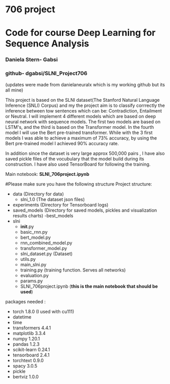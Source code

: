 # 706 project
# Code for course Deep Learning for Sequence Analysis 
### Daniela Stern- Gabsi 

### github- dgabsi/SLNI_Project706
(updates were made from danielaneuralx which is my working github but its all mine)

This project is based on the SLNI dataset(The Stanford Natural Language Inference (SNLI) Corpus) and my the project aim is to classify corrrectly
the inference between tow sentences which can be: Contradiction, Entailment or Neutral.
I will implement 4 different models which are based on deep neural network with sequence models.
The first two models are based on LSTM's, and the third is based on the Transformer model.
In the fourth model I will use the Bert pre-trained transformer.
While with the 3 first models I was able to achieve a maximum of 73% accuracy, by using the Bert pre-trained model I achieved 
90% accuracy rate.


In addition since the dataset is very large approx 500,000 pairs , I have also saved pickle files of the vocubulary that the model
build during its construction.
I have also used TensorBoard for following the training.


Main notebook:
**SLNI_706project.ipynb** 

#Please make sure you have the following structure 
Project structure:
- data (Directory for data)
  - slni_1.0 (The dataset json files)
- experiments (Directory for Tensorboard logs)
- saved_models (Directory for saved models, pickles and visualization results charts)
  -best_models
-  slni 
    - __init__.py 
    - basic_rnn.py 
    - bert_model.py
    - rnn_combined_model.py
    - transformer_model.py
    - slni_dataset.py  (Dataset)
    - utils.py 
    - main_slni.py 
    - training.py (training function. Serves all networks)
    - evaluation.py 
    - params.py
    - SLNI_706project.ipynb (**this is the main notebook that should be used**)

packages needed :
- torch 1.8.0 (I used with cu111)
- datetime
- time
- transformers 4.4.1
- matplotlib 3.3.4
- numpy 1.20.1
- pandas 1.2.3
- scikit-learn 0.24.1
- tensorboard 2.4.1
- torchtext 0.9.0
- spacy 3.0.5
- pickle
- bertviz 1.0.0
